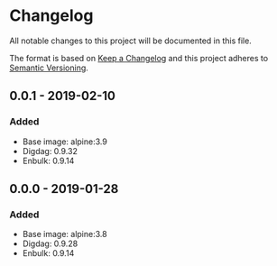 # Changelog

All notable changes to this project will be documented in this file.

The format is based on [Keep a Changelog](http://keepachangelog.com/) and this project adheres to [Semantic Versioning](http://semver.org/).


## 0.0.1 - 2019-02-10

### Added

- Base image: alpine:3.9
- Digdag: 0.9.32
- Enbulk: 0.9.14

## 0.0.0 - 2019-01-28

### Added

- Base image: alpine:3.8
- Digdag: 0.9.28
- Enbulk: 0.9.14
